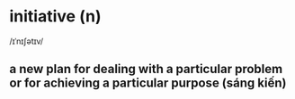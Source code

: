 # initiative (n)

/ɪˈnɪʃətɪv/

## a new plan for dealing with a particular problem or for achieving a particular purpose (sáng kiến)